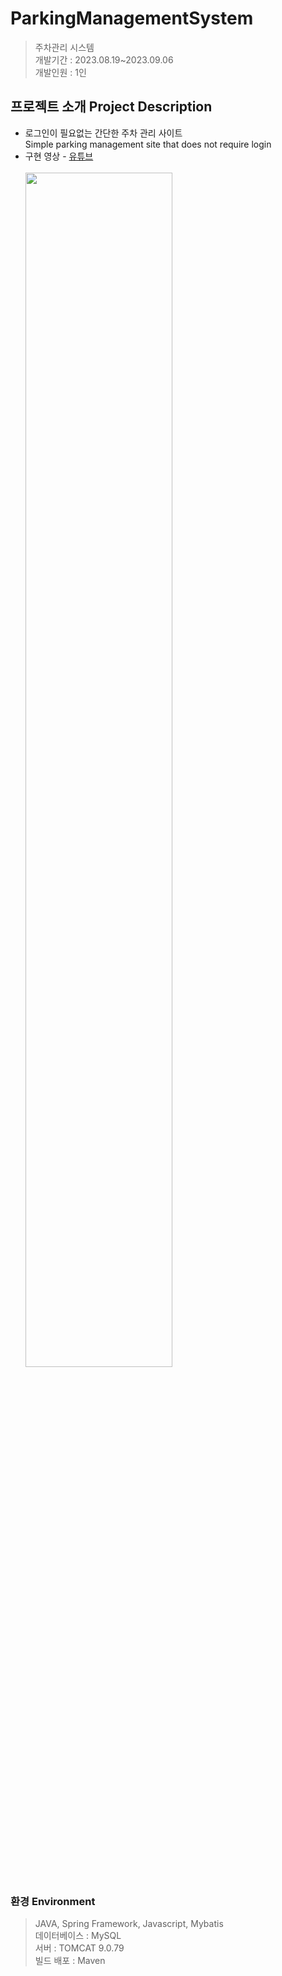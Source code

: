 # ParkingManagementSystem
> 주차관리 시스템<br>
> 개발기간 : 2023.08.19~2023.09.06<br>
> 개발인원 : 1인

##  프로젝트 소개 Project Description
- 로그인이 필요없는 간단한 주차 관리 사이트<br>
Simple parking management site that does not require login<br>
- 구현 영상 - [유튜브](https://youtu.be/eHOFY9G4vAk)<br><br>
<img width="70%" src="https://github.com/qiosion/ParkingManagementSystem/assets/118775029/801907f5-0419-4e7e-b9ab-1bc382c6ee15"/><br>

###  환경 Environment
> JAVA, Spring Framework, Javascript, Mybatis<br>
데이터베이스 : MySQL<br>
서버 : TOMCAT 9.0.79<br>
빌드 배포 : Maven<br>

